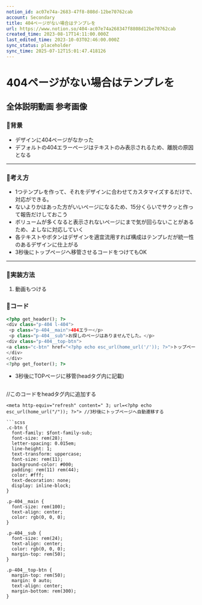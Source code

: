 ```yaml
---
notion_id: ac07e74a-2683-47f8-808d-12be70762cab
account: Secondary
title: 404ページがない場合はテンプレを
url: https://www.notion.so/404-ac07e74a268347f8808d12be70762cab
created_time: 2023-08-17T14:11:00.000Z
last_edited_time: 2023-10-03T02:46:00.000Z
sync_status: placeholder
sync_time: 2025-07-12T15:01:47.418126
---
```

# 404ページがない場合はテンプレを

全体説明動画
参考画像
---
### 🔹背景
- デザインに404ページがなかった
- デフォルトの404エラーページはテキストのみ表示されるため、離脱の原因となる
---
### 🔹考え方
- 1つテンプレを作って、それをデザインに合わせてカスタマイズするだけで、対応ができる。
- ないよりかはあった方がいいページになるため、15分くらいでサクッと作って報告だけしておこう
- ボリュームが多くなると表示されないページにまで気が回らないことがあるため、よしなに対応していく
- 各テキストやボタンはデザインを適宜流用すれば構成はテンプレだが統一性のあるデザインに仕上がる
- 3秒後にトップページへ移管させるコードをつけてもOK
---
### 🔹実装方法
1. 動画もつける
### 🔹コード
```php
<?php get_header(); ?>
<div class="p-404 l-404">
 <p class="p-404__main">404エラー</p>
 <p class="p-404__sub">お探しのページはありませんでした。</p>
<div class="p-404__top-btn">
<a class="c-btn" href="<?php echo esc_url(home_url('/')); ?>">トップページに戻る</a>
</div>
</div>
<?php get_footer(); ?>
```
- 3秒後にTOPページに移管(headタグ内に記載)
  ```scss
//このコードをheadタグ内に追加する
<?php if (is_404()) : ?>
    <meta http-equiv="refresh" content=" 3; url=<?php echo esc_url(home_url("/")); ?>"> //3秒後にトップページへ自動遷移する
<?php endif; ?>
  ```
```scss
.c-btn {
    font-family: $font-family-sub;
    font-size: rem(28);
    letter-spacing: 0.015em;
    line-height: 1;
    text-transform: uppercase;
    font-size: rem(11);
    background-color: #000;
    padding: rem(11) rem(44);
    color: #fff;
    text-decoration: none;
    display: inline-block;
}

.p-404__main {
    font-size: rem(100);
    text-align: center;
    color: rgb(0, 0, 0);
}

.p-404__sub {
    font-size: rem(24);
    text-align: center;
    color: rgb(0, 0, 0);
    margin-top: rem(50);
}

.p-404__top-btn {
    margin-top: rem(50);
    margin: 0 auto;
    text-align: center;
    margin-bottom: rem(300);
}
```